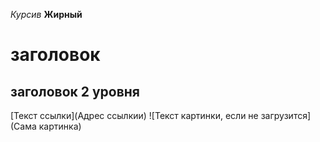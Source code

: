 *Курсив*
**Жирный**
# заголовок
## заголовок 2 уровня

[Текст ссылки](Адрес ссылкии)
![Текст картинки, если не загрузится](Сама картинка)

